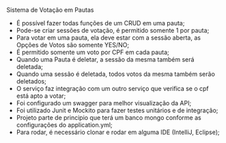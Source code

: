 Sistema de Votação em Pautas

- É possível fazer todas funções de um CRUD em uma pauta;
- Pode-se criar sessões de votação, é permitido somente 1 por pauta;
- Para votar em uma pauta, ela deve estar com a sessão aberta, as Opções de Votos são  somente YES/NO;
- É permitido somente um voto por CPF em cada pauta;
- Quando uma Pauta é deletar, a sessão da mesma também será deletada;
- Quando uma sessão é deletada, todos votos da mesma também serão deletados;
- O serviço faz integração com um outro serviço que verifica se o cpf está apto a votar;
- Foi configurado um swagger para melhor visualização da API;
- Foi utilizado Junit e Mockito para fazer testes unitários e de integração;
- Projeto parte de principio que terá um banco mongo conforme as configurações do application.yml;
- Para rodar, é necessário clonar e rodar em alguma IDE (IntelliJ, Eclipse);